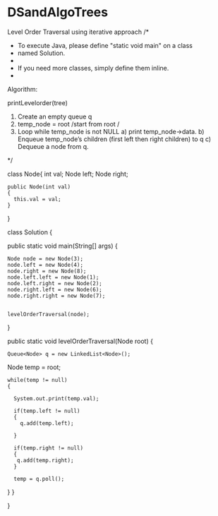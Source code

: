 # DSandAlgoTrees

Level Order Traversal using iterative approach 
/*
 * To execute Java, please define "static void main" on a class
 * named Solution.
 *
 * If you need more classes, simply define them inline.
 *
 
 Algorithm:

printLevelorder(tree)
1) Create an empty queue q
2) temp_node = root /start from root /
3) Loop while temp_node is not NULL
    a) print temp_node->data.
    b) Enqueue temp_node’s children 
      (first left then right children) to q
    c) Dequeue a node from q.

 */

class Node{
         int val;
        Node left;
        Node right;
    
    public Node(int val)
    {
      this.val = val;
    }
            
  }

class Solution {
 
  public static void main(String[] args) {
    
    Node node = new Node(3);
    node.left = new Node(4);
    node.right = new Node(8);
    node.left.left = new Node(1);
    node.left.right = new Node(2);
    node.right.left = new Node(6);
    node.right.right = new Node(7);
    
    
    levelOrderTraversal(node);
  
      
  }
  
 
  
  public static void levelOrderTraversal(Node root)
  {
    
    Queue<Node> q = new LinkedList<Node>();
    
   Node temp = root;
    
    while(temp != null)
    {
       
      System.out.print(temp.val);
      
      if(temp.left != null)
      {
        q.add(temp.left);
        
      }
      
      if(temp.right != null)
      {
       q.add(temp.right); 
      }
        
      temp = q.poll();
       
      
  }
}
  
  
}
